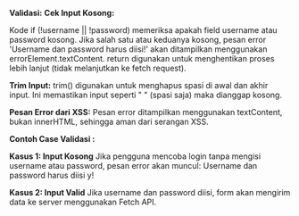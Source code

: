 **Validasi:**
**Cek Input Kosong:**

Kode if (!username || !password) memeriksa apakah field username atau password kosong. Jika salah satu atau keduanya kosong, pesan error 'Username dan password harus diisi!' akan ditampilkan menggunakan errorElement.textContent. return digunakan untuk menghentikan proses lebih lanjut (tidak melanjutkan ke fetch request).

**Trim Input:**
trim() digunakan untuk menghapus spasi di awal dan akhir input. Ini memastikan input seperti " " (spasi saja) maka dianggap kosong.

**Pesan Error dari XSS:**
Pesan error ditampilkan menggunakan textContent, bukan innerHTML, sehingga aman dari serangan XSS.

**Contoh Case Validasi :**

**Kasus 1: Input Kosong**
Jika pengguna mencoba login tanpa mengisi username atau password, pesan error akan muncul: Username dan password harus diisi y!

**Kasus 2: Input Valid**
Jika username dan password diisi, form akan mengirim data ke server menggunakan Fetch API.
